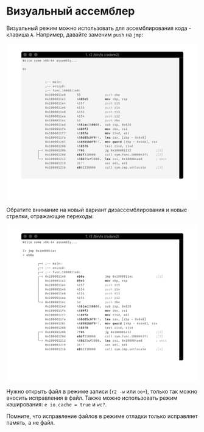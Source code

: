 # Визуальный ассемблер

Визуальный режим можно использовать для ассемблирования кода - клавиша `A`. Например, давайте заменим `push` на `jmp`:

![Было](before.png)

Обратите внимание на новый вариант дизассемблирования и новые стрелки, отражающие переходы:

![Стало](after.png)

Нужно открыть файл в режиме записи (`r2 -w` или `oo+`), только так можно вносить исправления в файл. Также можно использовать режим кэширования: `e io.cache = true` и `wc?`.

Помните, что исправление файлов в режиме отладки только исправляет память, а не файл.
